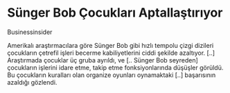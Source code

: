 # Sünger Bob Çocukları Aptallaştırıyor

Businessinsider

Amerikalı araştırmacılara göre Sünger Bob gibi hızlı tempolu çizgi dizileri çocukların çetrefil işleri becerme kabiliyetlerini ciddi şekilde azaltıyor. [..] Araştırmada çocuklar üç gruba ayrıldı, ve [.. Sünger Bob seyreden] çocukların işlerini idare etme, takip etme fonksiyonlarında düşüşler görüldü. Bu çocukların kuralları olan organize oyunları oynamaktaki [..] başarısının azaldığı gözlendi.

